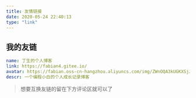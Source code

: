 ```yaml
---
title: 友情链接
date: 2020-05-24 22:40:13
type: "link"
---
```

## 我的友链
~~~yml
name: 丁生的个人博客
link: https://fabian4.gitee.io/
avatar: https://fabian.oss-cn-hangzhou.aliyuncs.com/img/ZWnOQA3kUGKXSjJ.jpg
descr: 一个编程小白的个人成长记录博客
~~~

> 想要互换友链的留在下方评论区就可以了